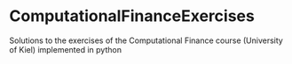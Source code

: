 # ComputationalFinanceExercises
Solutions to the exercises of the Computational Finance course (University of Kiel) implemented in python
